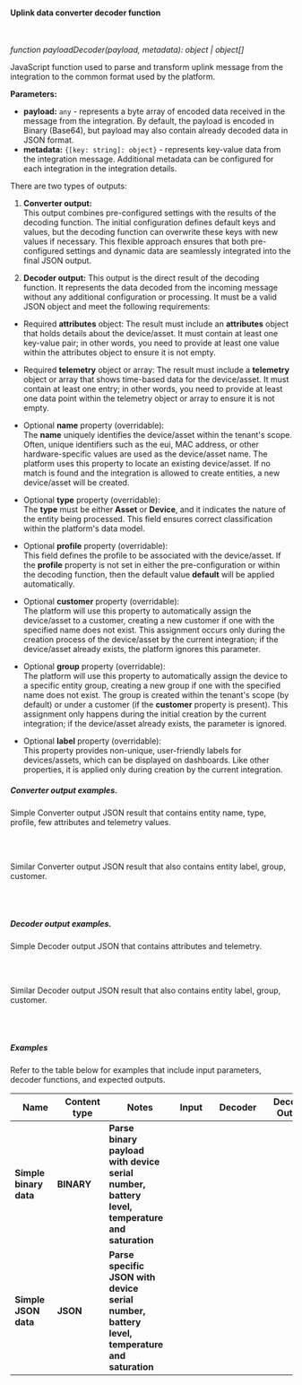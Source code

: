 #### Uplink data converter decoder function

<div class="divider"></div>
<br/>

*function payloadDecoder(payload, metadata): object | object[]*

JavaScript function used to parse and transform uplink message from the integration to the common format used by the platform.

**Parameters:**

<ul>
  <li>
    <b>payload:</b> <code>any</code> - represents a byte array of encoded data received in the message from the integration. By default, the payload is encoded in Binary (Base64), but payload may also contain already decoded data in JSON format.
  </li>
  <li>
    <b>metadata:</b> <code>{[key: string]: object}</code> - represents key-value data from the integration message. Additional metadata can be configured for each integration in the integration details.
  </li>
</ul>

There are two types of outputs:

1. **Converter output:**  
   This output combines pre-configured settings with the results of the decoding function. The initial configuration defines default keys and values, but the decoding function can overwrite these keys with new values if necessary. This flexible approach ensures that both pre-configured settings and dynamic data are seamlessly integrated into the final JSON output.

2. **Decoder output:**
   This output is the direct result of the decoding function. It represents the data decoded from the incoming message without any additional configuration or processing. It must be a valid JSON object and meet the following requirements:

* Required **attributes** object:
  The result must include an **attributes** object that holds details about the device/asset. It must contain at least one key-value pair; in other words, you need to provide at least one value within the attributes object to ensure it is not empty.

* Required **telemetry** object or array:
  The result must include a **telemetry** object or array that shows time-based data for the device/asset. It must contain at least one entry; in other words, you need to provide at least one data point within the telemetry object or array to ensure it is not empty.

* Optional **name** property (overridable):  
  The **name** uniquely identifies the device/asset within the tenant's scope. Often, unique identifiers such as the eui, MAC address, or other hardware-specific values are used as the device/asset name. The platform uses this property to locate an existing device/asset. If no match is found and the integration is allowed to create entities, a new device/asset will be created.

* Optional **type** property (overridable):  
  The **type** must be either **Asset** or **Device**, and it indicates the nature of the entity being processed. This field ensures correct classification within the platform's data model.

* Optional **profile** property (overridable):  
  This field defines the profile to be associated with the device/asset. If the **profile** property is not set in either the pre-configuration or within the decoding function, then the default value **default** will be applied automatically.

* Optional **customer** property (overridable):   
  The platform will use this property to automatically assign the device/asset to a customer, creating a new customer if one with the specified name does not exist. This assignment occurs only during the creation process of the device/asset by the current integration; if the device/asset already exists, the platform ignores this parameter.

* Optional **group** property (overridable):   
  The platform will use this property to automatically assign the device to a specific entity group, creating a new group if one with the specified name does not exist. The group is created within the tenant's scope (by default) or under a customer (if the **customer** property is present). This assignment only happens during the initial creation by the current integration; if the device/asset already exists, the parameter is ignored.

* Optional **label** property (overridable):   
  This property provides non-unique, user-friendly labels for devices/assets, which can be displayed on dashboards. Like other properties, it is applied only during creation by the current integration.

<div class="divider"></div>

##### Converter output examples.

Simple Converter output JSON result that contains entity name, type, profile, few attributes and telemetry values.

<br>

<div style="padding-left: 64px;"
     tb-help-popup="converter/examples/decoder_v2/simple_converter_output"
     tb-help-popup-placement="top"
     [tb-help-popup-style]="{maxHeight: '50vh', maxWidth: '50vw'}"
     trigger-style="font-size: 16px;"
     trigger-text="Simple converter output">
</div>

<br>

Similar Converter output JSON result that also contains entity label, group, customer.

<br>

<div style="padding-left: 64px;"
     tb-help-popup="converter/examples/decoder_v2/extended_converter_output"
     tb-help-popup-placement="top"
     [tb-help-popup-style]="{maxHeight: '50vh', maxWidth: '50vw'}"
     trigger-style="font-size: 16px;"
     trigger-text="Converter output with entity label, group, customer">
</div>

<br>

##### Decoder output examples.

Simple Decoder output JSON that contains attributes and telemetry.

<br>

<div style="padding-left: 64px;"
     tb-help-popup="converter/examples/decoder_v2/simple_decoder_output"
     tb-help-popup-placement="top"
     [tb-help-popup-style]="{maxHeight: '50vh', maxWidth: '50vw'}"
     trigger-style="font-size: 16px;"
     trigger-text="Simple decoder output">
</div>

<br>

Similar Decoder output JSON result that also contains entity label, group, customer.

<br>

<div style="padding-left: 64px;"
     tb-help-popup="converter/examples/decoder_v2/extended_decoder_output"
     tb-help-popup-placement="top"
     [tb-help-popup-style]="{maxHeight: '50vh', maxWidth: '50vw'}"
     trigger-style="font-size: 16px;"
     trigger-text="Decoder output with entity label, group, customer">
</div>

<br>

<div class="divider"></div>

##### Examples

Refer to the table below for examples that include input parameters, decoder functions, and expected outputs.

<table style="max-width: 1200px;">
<thead>
<tr>
<th style="max-width: 150px; padding-left: 22px;">
<b>Name</b>
</th>
<th style="max-width: 150px; padding-left: 22px;">
<b>Content type</b>
</th>
<th style="max-width: 300px; padding-left: 22px;">
<b>Notes</b>
</th>
<th style="max-width: 200px; padding-left: 22px;">
<b>Input</b>
</th>
<th style="max-width: 200px; padding-left: 22px;">
<b>Decoder</b>
</th>
<th style="max-width: 200px; padding-left: 22px;">
<b>Decoder Output</b>
</th>
<th style="max-width: 200px; padding-left: 22px;">
<b>Converter Output</b>
</th>
</tr>
</thead>
<tbody>
<tr>
<td>
<b>Simple binary data</b>
</td>
<td>
<b>BINARY</b>
</td>
<td>
<b>Parse binary payload with device serial number, battery level, temperature and saturation</b>
</td>
<td>
<span tb-help-popup="converter/examples/decoder_v2/simple-binary/payload" tb-help-popup-placement="top" trigger-style="font-size: 16px; line-height: 75px;" trigger-text="payload"></span>
<span tb-help-popup="converter/examples/decoder_v2/simple-metadata/metadata" tb-help-popup-placement="top" trigger-style="font-size: 16px;" trigger-text="metadata" [tb-help-popup-style]="{maxWidth: '600px'}"></span>
</td>
<td>
<span tb-help-popup="converter/examples/decoder_v2/simple-binary/decoder_fn" tb-help-popup-placement="top" trigger-style="font-size: 16px; line-height: 75px;" trigger-text="Decoder function"></span>
</td>
<td>
<span tb-help-popup="converter/examples/decoder_v2/simple-binary/decoder_output" tb-help-popup-placement="top" trigger-style="font-size: 16px; line-height: 75px;" trigger-text="Decoder output"></span>
</td>
<td>
<span tb-help-popup="converter/examples/decoder_v2/simple-binary/converter_output" tb-help-popup-placement="top" trigger-style="font-size: 16px; line-height: 75px;" trigger-text="Converter output"></span>
</td>
</tr>
<tr>
<td>
<b>Simple JSON data</b>
</td>
<td>
<b>JSON</b>
</td>
<td>
<b>Parse specific JSON with device serial number, battery level, temperature and saturation</b>
</td>
<td>
<span tb-help-popup="converter/examples/decoder_v2/simple-json/payload" tb-help-popup-placement="top" trigger-style="font-size: 16px; line-height: 75px;" trigger-text="payload"></span>
<span tb-help-popup="converter/examples/decoder_v2/simple-metadata/metadata" tb-help-popup-placement="top" trigger-style="font-size: 16px;" trigger-text="metadata" [tb-help-popup-style]="{maxWidth: '600px'}"></span>
</td>
<td>
<span tb-help-popup="converter/examples/decoder_v2/simple-json/decoder_fn" tb-help-popup-placement="top" trigger-style="font-size: 16px; line-height: 75px;" trigger-text="Decoder function"></span>
</td>
<td>
<span tb-help-popup="converter/examples/decoder_v2/simple-json/decoder_output" tb-help-popup-placement="top" trigger-style="font-size: 16px; line-height: 75px;" trigger-text="Decoder output"></span>
</td>
<td>
<span tb-help-popup="converter/examples/decoder_v2/simple-json/converter_output" tb-help-popup-placement="top" trigger-style="font-size: 16px; line-height: 75px;" trigger-text="Converter output"></span>
</td>
</tr>
</tbody>
</table>
